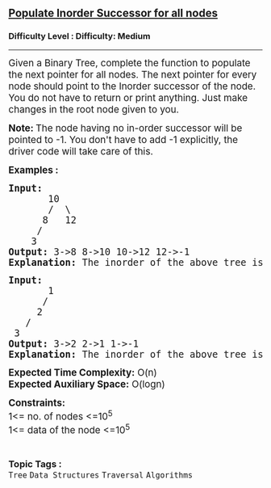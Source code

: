 <h2><a href="https://www.geeksforgeeks.org/problems/populate-inorder-successor-for-all-nodes/1">Populate Inorder Successor for all nodes</a></h2><h3>Difficulty Level : Difficulty: Medium</h3><hr><div class="problems_problem_content__Xm_eO"><p><span style="font-size: 14pt;">Given a Binary Tree, complete the function to populate the next pointer for all nodes. The next pointer for every node should point to the Inorder successor of the node.<br>You do not have to return or print anything. Just make changes in the root node given to you.</span></p>
<p><span style="font-size: 14pt;"><strong>Note:&nbsp;</strong>The node having no in-order successor will be pointed to -1. You don't have to add -1 explicitly, the driver code will take care of this.</span></p>
<p><span style="font-size: 14pt;"><strong>Examples :</strong></span></p>
<pre><span style="font-size: 14pt;"><strong>Input:</strong>
       10
&nbsp;      /  \
&nbsp;     8   12
&nbsp;    /
&nbsp;   3
<strong>Output: </strong>3-&gt;8 8-&gt;10 10-&gt;12 12-&gt;-1
<strong>Explanation: </strong>The inorder of the above tree is : 3 8 10 12. So the next pointer of node 3 is pointing to 8 , next pointer of 8 is pointing to 10 and so on.And next pointer of 12 is pointing to -1 as there is no inorder successor of 12.</span></pre>
<pre><span style="font-size: 14pt;"><strong>Input:</strong>
       1
&nbsp;     /  
&nbsp;    2 <br>   /<br> 3  
<strong>Output: </strong>3-&gt;2 2-&gt;1 1-&gt;-1<br><strong>Explanation: </strong>The inorder of the above tree is: 3 2 1. So the next pointer of node 3 is pointing to 2 , next pointer of 2 is pointing to 1. And next pointer of 1 is pointing to -1 as there is no inorder successor of 1.</span></pre>
<p><span style="font-size: 14pt;"><strong>Expected Time Complexity:</strong> O(n)<br><strong>Expected Auxiliary Space:</strong> O(logn)</span></p>
<p><span style="font-size: 14pt;"><strong>Constraints:</strong><br>1&lt;= no. of nodes &lt;=10<sup>5</sup><br>1&lt;= data of the node &lt;=10<sup>5</sup></span></p></div><br><p><span style=font-size:18px><strong>Topic Tags : </strong><br><code>Tree</code>&nbsp;<code>Data Structures</code>&nbsp;<code>Traversal</code>&nbsp;<code>Algorithms</code>&nbsp;